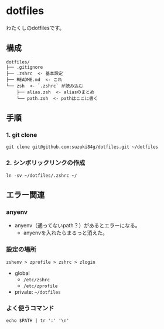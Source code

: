 # dotfiles

わたくしのdotfilesです。

## 構成

```console
dotfiles/
├── .gitignore
├── .zshrc  <- 基本設定
├── README.md  <- これ
└── zsh  <- `.zshrc` が読み込む
    ├── alias.zsh  <- aliasのまとめ
    └── path.zsh  <- pathはここに書く
```

## 手順

### 1. git clone

```console
git clone git@github.com:suzuki84g/dotfiles.git ~/dotfiles
```

### 2. シンボリックリンクの作成

```console
ln -sv ~/dotfiles/.zshrc ~/
```

## エラー関連

### anyenv

- anyenv（通ってないpath？）があるとエラーになる。
  - anyenvを入れたらまるっと消えた。

### 設定の場所

`zshenv > zprofile > zshrc > zlogin`

- global
  - `/etc/zshrc`
  - `/etc/zprofile`
- private: `~/dotfiles`

### よく使うコマンド

`echo $PATH | tr ':' '\n'`
